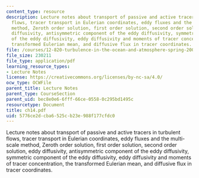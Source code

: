 ```yaml
---
content_type: resource
description: Lecture notes about transport of passive and active tracers in turbulent
  flows, tracer transport in Eulerian coordinates, eddy fluxes and the multi-scale
  method, Zeroth order solution, first order solution, second order solution, eddy
  diffusivity, antisymmetric component of the eddy diffusivity, symmetric component
  of the eddy diffusivity, eddy diffusivity and moments of tracer concentration, the
  transformed Eulerian mean, and diffusive flux in tracer coordinates.
file: /courses/12-820-turbulence-in-the-ocean-and-atmosphere-spring-2006/5776ce2dcba6525cb23e988f177cfdc0_ch14.pdf
file_size: 230211
file_type: application/pdf
learning_resource_types:
- Lecture Notes
license: https://creativecommons.org/licenses/by-nc-sa/4.0/
ocw_type: OCWFile
parent_title: Lecture Notes
parent_type: CourseSection
parent_uid: bec8e0e6-6fff-66ce-0558-0c295bd1495c
resourcetype: Document
title: ch14.pdf
uid: 5776ce2d-cba6-525c-b23e-988f177cfdc0
---
```

Lecture notes about transport of passive and active tracers in turbulent flows, tracer transport in Eulerian coordinates, eddy fluxes and the multi-scale method, Zeroth order solution, first order solution, second order solution, eddy diffusivity, antisymmetric component of the eddy diffusivity, symmetric component of the eddy diffusivity, eddy diffusivity and moments of tracer concentration, the transformed Eulerian mean, and diffusive flux in tracer coordinates.
